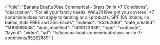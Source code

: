 {
    "title": "Banana Boat\u00ae Commerical - Stays On in *7 Conditions",
    "description": "For all your family needs. We\u2019ve got you covered. *7 conditions does not apply to tanning or oil products, SPF 100 lotions, lip balms, Kids FREE and Zinc Faces",
    "videoid": "85262689",
    "date_created": "1486086538",
    "date_modified": "1490123638",
    "type": "captivate",
    "layout": "video",
    "url": "\/v\/banana-boat-commerical-stays-on-in-7-conditions\/85262689"
}